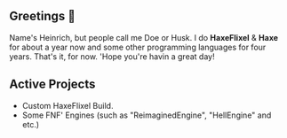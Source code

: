 ## Greetings 👋

Name's Heinrich, but people call me Doe or Husk.
I do **HaxeFlixel** & **Haxe** for about a year now and some other programming languages for four years.
That's it, for now. 'Hope you're havin a great day!

## Active Projects
- Custom HaxeFlixel Build.
- Some FNF' Engines (such as "ReimaginedEngine", "HellEngine" and etc.)
<!--
**hxida/hxida** is a ✨ _special_ ✨ repository because its `README.md` (this file) appears on your GitHub profile.

Here are some ideas to get you started:

- 🔭 I’m currently working on ...
- 🌱 I’m currently learning ...
- 👯 I’m looking to collaborate on ...
- 🤔 I’m looking for help with ...
- 💬 Ask me about ...
- 📫 How to reach me: ...
- 😄 Pronouns: ...
- ⚡ Fun fact: ...
-->
